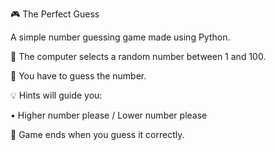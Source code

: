 🎮 The Perfect Guess

A simple number guessing game made using Python.

📌 The computer selects a random number between 1 and 100.

🤔 You have to guess the number.

💡 Hints will guide you:

•  Higher number please / Lower number please

🎉 Game ends when you guess it correctly.

